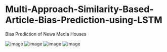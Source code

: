 # Multi-Approach-Similarity-Based-Article-Bias-Prediction-using-LSTM
Bias Prediction of News Media Houses

![image](https://user-images.githubusercontent.com/31372586/204459057-6eb6bf8e-0448-46f0-b3f0-b562a254338d.png)
![image](https://user-images.githubusercontent.com/31372586/204458538-8e69afe0-991b-4c5b-8f7e-2dd88f16d686.png)
![image](https://user-images.githubusercontent.com/31372586/204458645-215c4dbe-96c8-4994-88e8-3bb28bd992f5.png)
![image](https://user-images.githubusercontent.com/31372586/204458850-090b3aff-9570-440d-a479-d0c9ea1e7fd7.png)

